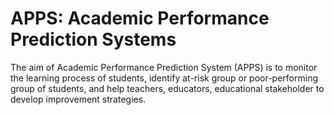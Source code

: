 # APPS: Academic Performance Prediction Systems

The aim of Academic Performance Prediction System (APPS) is to monitor the learning process of students, identify at-risk group or poor-performing group of students, and help teachers, educators, educational stakeholder to develop improvement strategies.

